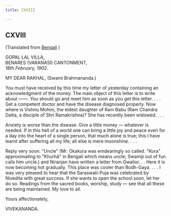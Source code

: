 ```yaml
---
title: CXVIII

---
```





  

  


## CXVIII

(Translated from [Bengali](b8547e5118.pdf) )

GOPAL LAL VILLA,  
BENARES (VARANASI) CANTONMENT,  
*18th February, 1902*.

MY DEAR RAKHAL, (Swami Brahmananda.)

You must have received by this time my letter of yesterday containing an
acknowledgment of the money. The main object of this letter is to write
about ——. You should go and meet him as soon as you get this letter. . .
. Get a competent doctor and have the disease diagnosed properly. Now
where is Vishnu Mohini, the eldest daughter of Ram Babu (Ram Chandra
Datta, a disciple of Shri Ramakrishna)? She has recently been widowed. .
. .

Anxiety is worse than the disease. Give a little money — whatever is
needed. If in this hell of a world one can bring a little joy and peace
even for a day into the heart of a single person, that much alone is
true; this I have learnt after suffering all my life; all else is mere
moonshine. . . .

Reply very soon. "Uncle" (Mr. Okakura was emdearingly so called. "Kura"
approximating to "Khurhā" in Bengali which means uncle; Swamiji out of
fun calls him uncle.) and Niranjan have written a letter from Gwalior. .
. Here it is now becoming hot gradually. This place was cooler than
Bodh-Gaya. . . . I was very pleased to hear that the Saraswati-Puja was
celebrated by Nivedita with great success. If she wants to open the
school soon, let her do so. Readings from the sacred books, worship,
study — see that all these are being maintained. My love to all.

Yours affectionately,

VIVEKANANDA.



